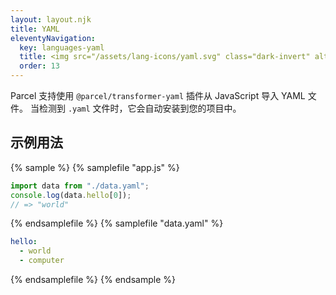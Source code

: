 ```yaml
---
layout: layout.njk
title: YAML
eleventyNavigation:
  key: languages-yaml
  title: <img src="/assets/lang-icons/yaml.svg" class="dark-invert" alt=""/> YAML
  order: 13
---
```


Parcel 支持使用 `@parcel/transformer-yaml` 插件从 JavaScript 导入 YAML 文件。 当检测到 `.yaml` 文件时，它会自动安装到您的项目中。

## 示例用法

{% sample %}
{% samplefile "app.js" %}

```js
import data from "./data.yaml";
console.log(data.hello[0]);
// => "world"
```

{% endsamplefile %}
{% samplefile "data.yaml" %}

```yaml
hello:
  - world
  - computer
```

{% endsamplefile %}
{% endsample %}
